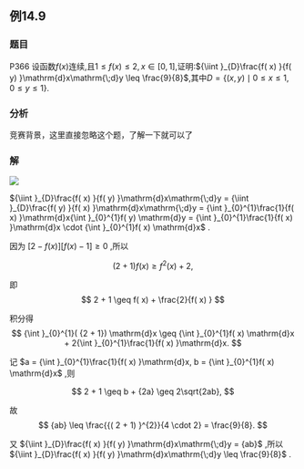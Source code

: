 ## 例14.9
### 题目
P366 设函数$f( x)$连续,且$1 \leq f( x) \leq 2, x \in \lbrack {0,1}\rbrack$,证明:${\iint }_{D}\frac{f( x) }{f( y) }\mathrm{d}x\mathrm{\;d}y \leq \frac{9}{8}$,其中$D = \{ ( {x, y}) \mid 0 \leq x \leq 1,0 \leq y \leq 1\} .$
### 分析
竞赛背景，这里直接忽略这个题，了解一下就可以了
### 解
![](https://img.hwenyi.tech/202410271350026.webp)

${\iint }_{D}\frac{f( x) }{f( y) }\mathrm{d}x\mathrm{\;d}y = {\iint }_{D}\frac{f( y) }{f( x) }\mathrm{d}x\mathrm{\;d}y = {\int }_{0}^{1}\frac{1}{f( x) }\mathrm{d}x{\int }_{0}^{1}f( y) \mathrm{d}y = {\int }_{0}^{1}\frac{1}{f( x) }\mathrm{d}x \cdot {\int }_{0}^{1}f( x) \mathrm{d}x$ .

因为 $\lbrack {2 - f( x) }\rbrack \lbrack {f( x) - 1}\rbrack \geq 0$ ,所以

$$
( {2 + 1}) f( x) \geq {f}^{2}( x) + 2,
$$

即
$$
2 + 1 \geq f( x) + \frac{2}{f( x) }
$$

积分得
$$
{\int }_{0}^{1}( {2 + 1}) \mathrm{d}x \geq {\int }_{0}^{1}f( x) \mathrm{d}x + 2{\int }_{0}^{1}\frac{1}{f( x) }\mathrm{d}x.
$$

记 $a = {\int }_{0}^{1}\frac{1}{f( x) }\mathrm{d}x, b = {\int }_{0}^{1}f( x) \mathrm{d}x$ ,则

$$
2 + 1 \geq b + {2a} \geq 2\sqrt{2ab},
$$

故
$$
{ab} \leq \frac{{( 2 + 1) }^{2}}{4 \cdot 2} = \frac{9}{8}.
$$

又 ${\iint }_{D}\frac{f( x) }{f( y) }\mathrm{d}x\mathrm{\;d}y = {ab}$ ,所以 ${\iint }_{D}\frac{f( x) }{f( y) }\mathrm{d}x\mathrm{\;d}y \leq \frac{9}{8}$ .
